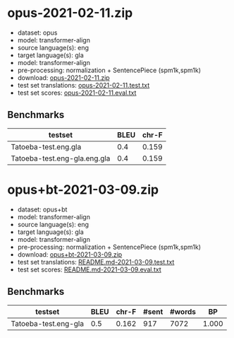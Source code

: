 # opus-2021-02-11.zip

* dataset: opus
* model: transformer-align
* source language(s): eng
* target language(s): gla
* model: transformer-align
* pre-processing: normalization + SentencePiece (spm1k,spm1k)
* download: [opus-2021-02-11.zip](https://object.pouta.csc.fi/Tatoeba-MT-models/eng-gla/opus-2021-02-11.zip)
* test set translations: [opus-2021-02-11.test.txt](https://object.pouta.csc.fi/Tatoeba-MT-models/eng-gla/opus-2021-02-11.test.txt)
* test set scores: [opus-2021-02-11.eval.txt](https://object.pouta.csc.fi/Tatoeba-MT-models/eng-gla/opus-2021-02-11.eval.txt)

## Benchmarks

| testset               | BLEU  | chr-F |
|-----------------------|-------|-------|
| Tatoeba-test.eng.gla 	| 0.4 	| 0.159 |
| Tatoeba-test.eng-gla.eng.gla 	| 0.4 	| 0.159 |




# opus+bt-2021-03-09.zip

* dataset: opus+bt
* model: transformer-align
* source language(s): eng
* target language(s): gla
* model: transformer-align
* pre-processing: normalization + SentencePiece (spm1k,spm1k)
* download: [opus+bt-2021-03-09.zip](https://object.pouta.csc.fi/Tatoeba-MT-models/eng-gla/opus+bt-2021-03-09.zip)
* test set translations: [README.md-2021-03-09.test.txt](https://object.pouta.csc.fi/Tatoeba-MT-models/eng-gla/README.md-2021-03-09.test.txt)
* test set scores: [README.md-2021-03-09.eval.txt](https://object.pouta.csc.fi/Tatoeba-MT-models/eng-gla/README.md-2021-03-09.eval.txt)

## Benchmarks

| testset | BLEU  | chr-F | #sent | #words | BP |
|---------|-------|-------|-------|--------|----|
| Tatoeba-test.eng-gla 	| 0.5 	| 0.162 	| 917 	| 7072 	| 1.000 |


